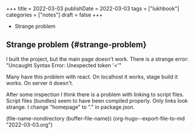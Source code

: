 +++
title = 2022-03-03
publishDate = 2022-03-03
tags = ["lukhbook"]
categories = ["notes"]
draft = false
+++

-   Strange problem

<!--more-->


## Strange problem {#strange-problem}

I built the project, but the main page doesn't work.
There is a strange error: "Uncaught Syntax Error: Unexpected token '&lt;'"

Many have this problem with react.
On localhost it works, stage build it works.
On server it doesn't.

After some inspection I think there is a problem with linking to script files.
Script files (bundles) seem to have been compiled properly.
Only links look strange.
I change "homepage" to "." in package.json.

(file-name-nondirectory (buffer-file-name))
(org-hugo--export-file-to-md "2022-03-03.org")